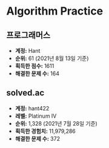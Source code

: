 # Algorithm Practice

## 프로그래머스

- **계정:** Hant
- **순위:** 61 (2021년 8월 13일 기준)
- **획득한 점수:** 1611
- **해결한 문제 수:** 164

## solved.ac

- **계정:** hant422
- **레벨:** Platinum IV
- **순위:** 1,328 (2021년 7월 28일 기준)
- **획득한 경험치:** 11,979,286
- **해결한 문제 수:** 372
